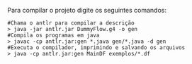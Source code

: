 Para compilar o projeto digite os seguintes comandos:
```
#Chama o antlr para compilar a descrição
> java -jar antlr.jar DummyFlow.g4 -o gen
#Compila os programas em java
> javac -cp antlr.jar:gen *.java gen/*.java -d gen
#Executa o compilador, imprimindo e salvando os arquivos
> java -cp antlr.jar:gen MainDF exemplos/*.df
```